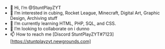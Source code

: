 - 👋 Hi, I’m @StuntPlayZYT
- 👀 I’m interested in cubing, Rocket League, Minecraft, Digital Art, Graphic Design, Archiving stuff
- 🌱 I’m currently learning HTML, PHP, SQL, and CSS.
- 💞️ I’m looking to collaborate on i dunno
- 📫 How to reach me [Discord StuntPlayZYT#7123] [https://stuntplayzyt.newgrounds.com]

<!---
StuntPlayZYT/StuntPlayZYT is a ✨ special ✨ repository because its `README.md` (this file) appears on your GitHub profile.
You can click the Preview link to take a look at your changes.
--->
